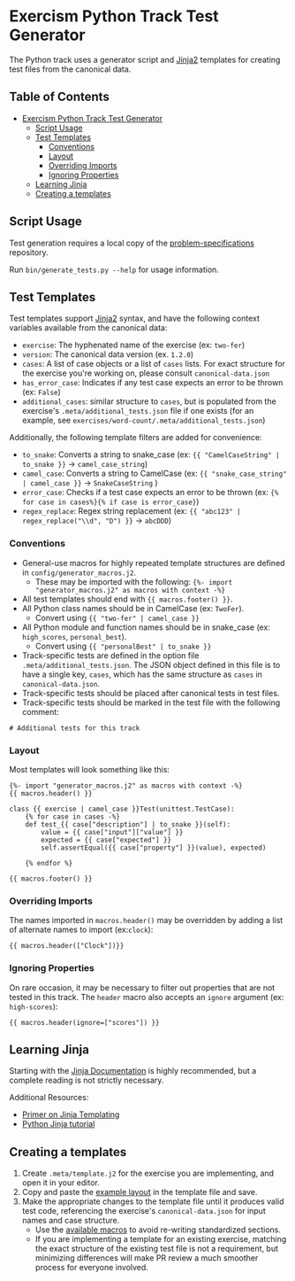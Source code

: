# Exercism Python Track Test Generator

The Python track uses a generator script and [Jinja2] templates for
creating test files from the canonical data.

## Table of Contents

- [Exercism Python Track Test Generator](#exercism-python-track-test-generator)
  * [Script Usage](#script-usage)
  * [Test Templates](#test-templates)
    + [Conventions](#conventions)
    + [Layout](#layout)
    + [Overriding Imports](#overriding-imports)
    + [Ignoring Properties](#ignoring-properties)
  * [Learning Jinja](#learning-jinja)
  * [Creating a templates](#creating-a-templates)

## Script Usage

Test generation requires a local copy of the [problem-specifications] repository.

Run `bin/generate_tests.py --help` for usage information.

## Test Templates

Test templates support [Jinja2] syntax, and have the following context
variables available from the canonical data:
- `exercise`: The hyphenated name of the exercise (ex: `two-fer`)
- `version`: The canonical data version (ex. `1.2.0`)
- `cases`: A list of case objects or a list of `cases` lists. For exact
structure for the exercise you're working on, please consult
`canonical-data.json`
- `has_error_case`: Indicates if any test case expects an
error to be thrown (ex: `False`)
- `additional_cases`: similar structure to `cases`, but is populated from the exercise's `.meta/additional_tests.json` file if one exists (for an example, see `exercises/word-count/.meta/additional_tests.json`)

Additionally, the following template filters are added for convenience:
- `to_snake`: Converts a string to snake_case (ex: `{{ "CamelCaseString" | to_snake }}` -> `camel_case_string`)
- `camel_case`: Converts a string to CamelCase (ex: `{{ "snake_case_string" | camel_case }}` -> `SnakeCaseString` )
- `error_case`: Checks if a test case expects an error to be thrown (ex: `{% for case in cases%}{% if case is error_case}`)
- `regex_replace`: Regex string replacement (ex: `{{ "abc123" | regex_replace("\\d", "D") }}` -> `abcDDD`)

### Conventions

- General-use macros for highly repeated template structures are defined in `config/generator_macros.j2`.
  - These may be imported with the following:
  `{%- import "generator_macros.j2" as macros with context -%}`
- All test templates should end with `{{ macros.footer() }}`.
- All Python class names should be in CamelCase (ex: `TwoFer`).
  - Convert using `{{ "two-fer" | camel_case }}`
- All Python module and function names should be in snake_case
(ex: `high_scores`, `personal_best`).
  - Convert using `{{ "personalBest" | to_snake }}`
- Track-specific tests are defined in the option file `.meta/additional_tests.json`. The JSON object defined in this file is to
have a single key, `cases`, which has the same structure as `cases` in
`canonical-data.json`.
- Track-specific tests should be placed after canonical tests in test
files.
- Track-specific tests should be marked in the test file with the following comment:
```
# Additional tests for this track
```

### Layout

Most templates will look something like this:

```Jinja2
{%- import "generator_macros.j2" as macros with context -%}
{{ macros.header() }}

class {{ exercise | camel_case }}Test(unittest.TestCase):
    {% for case in cases -%}
    def test_{{ case["description"] | to_snake }}(self):
        value = {{ case["input"]["value"] }}
        expected = {{ case["expected"] }}
        self.assertEqual({{ case["property"] }}(value), expected)

    {% endfor %}

{{ macros.footer() }}
```

### Overriding Imports

The names imported in `macros.header()` may be overridden by adding
a list of alternate names to import (ex:`clock`):

```Jinja2
{{ macros.header(["Clock"])}}
```

### Ignoring Properties

On rare occasion, it may be necessary to filter out properties that
are not tested in this track. The `header` macro also accepts an
`ignore` argument (ex: `high-scores`):

```Jinja2
{{ macros.header(ignore=["scores"]) }}
```

## Learning Jinja

Starting with the [Jinja Documentation] is highly recommended, but a complete reading is not strictly necessary.

Additional Resources:
- [Primer on Jinja Templating]
- [Python Jinja tutorial]


## Creating a templates

1. Create `.meta/template.j2` for the exercise you are implementing,
  and open it in your editor.
2. Copy and paste the [example layout](#Layout) in the template file
  and save.
3. Make the appropriate changes to the template file until it produces
  valid test code, referencing the exercise's `canonical-data.json` for
  input names and case structure.
    - Use the [available macros](../config/generator_macros.j2) to avoid re-writing standardized sections.
    - If you are implementing a template for an existing exercise,
    matching the exact structure of the existing test file is not a
    requirement, but minimizing differences will make PR review a much smoother process for everyone involved.



[Jinja2]: https://palletsprojects.com/p/jinja/
[Jinja Documentation]: https://jinja.palletsprojects.com/en/2.10.x/
[Primer on Jinja Templating]: https://realpython.com/primer-on-jinja-templating/
[Python Jinja tutorial]: http://zetcode.com/python/jinja/
[problem-specifications]: https://github.com/exercism/problem-specifications
